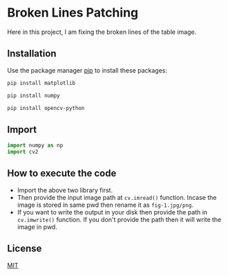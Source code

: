 # Broken Lines Patching

Here in this project, I am fixing the broken lines of the table image.

## Installation 

Use the package manager [pip](https://pip.pypa.io/en/stable/) to install these packages:

```bash
pip install matplotlib
```
```bash
pip install numpy
```
```bash
pip install opencv-python
```

## Import

```python
import numpy as np
import cv2
```

## How to execute the code
- Import the above two library first.
- Then provide the input image path at ```cv.imread()``` function. Incase the image is stored in same pwd then rename it as ```fig-1.jpg/png```.
- If you want to write the output in your disk then provide the path in ```cv.imwrite()``` function. If you don't provide the path then it will write the image in pwd.



## License
[MIT](https://choosealicense.com/licenses/mit/)
